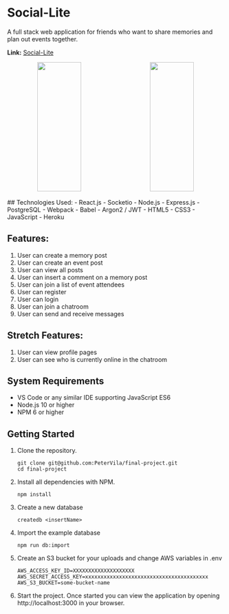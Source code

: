 # Social-Lite

A full stack web application for friends who want to share memories and plan out events together. <br />

**Link:**
[Social-Lite](https://social-lite-lfz.herokuapp.com/)

<p align="center">
  <img src="https://user-images.githubusercontent.com/42393951/142703705-8a2bdc26-a4a5-4ffb-bf3e-ff7f6faebc33.png" width="45%" height="300px"/>
&nbsp; &nbsp; &nbsp; &nbsp;
  <img src="https://user-images.githubusercontent.com/42393951/142703708-be804cf7-aaf6-4f56-a22c-a4544dd69cc9.gif" width="45%" height="300px"/>
</p>
## Technologies Used: 
- React.js
- Socketio
- Node.js
- Express.js
- PostgreSQL
- Webpack
- Babel
- Argon2 / JWT
- HTML5
- CSS3
- JavaScript
- Heroku

## Features: 
1. User can create a memory post
2. User can create an event post
3. User can view all posts
4. User can insert a comment on a memory post
5. User can join a list of event attendees
6. User can register
7. User can login
8. User can join a chatroom
9. User can send and receive messages

## Stretch Features:
1. User can view profile pages
2. User can see who is currently online in the chatroom

## System Requirements

- VS Code or any similar IDE supporting JavaScript ES6
- Node.js 10 or higher
- NPM 6 or higher

## Getting Started

1. Clone the repository.

    ```shell
    git clone git@github.com:PeterVila/final-project.git
    cd final-project
    ```

2. Install all dependencies with NPM.

    ```shell
    npm install
    ```

3. Create a new database

    ```shell
    createdb <insertName>
    ```

4. Import the example database
    ```shell
    npm run db:import
    ```

5. Create an S3 bucket for your uploads and change AWS variables in .env
    ```shell
    AWS_ACCESS_KEY_ID=XXXXXXXXXXXXXXXXXXXX
    AWS_SECRET_ACCESS_KEY=xxxxxxxxxxxxxxxxxxxxxxxxxxxxxxxxxxxxxxxx
    AWS_S3_BUCKET=some-bucket-name
    ```

6. Start the project. Once started you can view the application by opening http://localhost:3000 in your browser.

